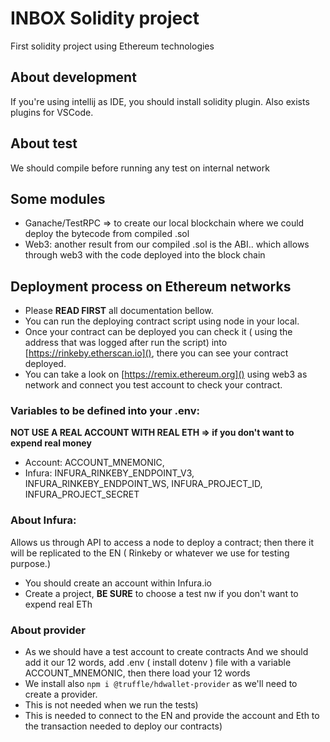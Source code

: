 # INBOX Solidity project
First solidity project using Ethereum technologies

## About development
If you're using intellij as IDE, you should install solidity plugin. Also exists plugins for VSCode.

## About test
We should compile before running any test  on internal network


## Some modules
* Ganache/TestRPC => to create our local blockchain where we could deploy  the bytecode from compiled .sol
* Web3: another result from our compiled .sol is the ABI.. which allows through web3 with the code deployed into the block chain
 
## Deployment process on Ethereum networks
* Please **READ FIRST** all documentation bellow.
* You can run the deploying contract script using node in your local.
* Once your contract can be deployed you can check it ( using the address that was logged after run the script)
into [https://rinkeby.etherscan.io](), there you can see your contract deployed. 
* You can take a look on [https://remix.ethereum.org]() using web3 as network and connect you test account to check your contract.

### Variables to be defined into your .env:
**NOT USE A REAL ACCOUNT WITH REAL ETH  => if you don't want to expend real money**
* Account: ACCOUNT_MNEMONIC, 
* Infura: INFURA_RINKEBY_ENDPOINT_V3, INFURA_RINKEBY_ENDPOINT_WS, INFURA_PROJECT_ID, INFURA_PROJECT_SECRET

### About Infura:
Allows us through API to access a node to deploy a contract; then there it will be replicated to the EN ( 
Rinkeby or whatever we use for testing purpose.) 
* You should create an account within Infura.io
* Create a project, **BE SURE** to choose a test nw if you don't want to expend real ETh

### About provider
* As we should have a test account to create contracts
And we should add it our 12 words, add .env ( install dotenv )
file with a variable ACCOUNT_MNEMONIC, then there load your 12 words
* We install also ``npm i @truffle/hdwallet-provider`` as we'll need 
to create a provider. 
* This is not needed when we run the tests) 
* This is needed to connect to the EN and provide the account and Eth to the transaction needed to deploy our contracts)
